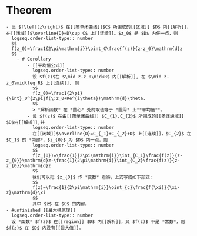 # Theorem
	- 设 $f\left(z\right)$ 在[[简单闭曲线]]$C$ 所围成的[[区域]] $D$ 内[[解析]]，在[[闭域]]$\overline{D}=D\cup C$ 上[[连续]]。$z_0$ 是 $D$ 内任一点，则
	  logseq.order-list-type:: number
	  $$
	  f(z_0)=\frac1{2\pi\mathrm{i}}\oint_C\frac{f(z)}{z-z_0}\mathrm{d}z
	  $$
		- # Corollary
			- [[平均值公式]]
			  logseq.order-list-type:: number
			  设 $f(z)$在 $\mid z-z_0\mid<R$ 内[[解析]], 在 $\mid z-z_0\mid\leq R$ 上[[连续]], 则
			  $$
			  f(z_0)=\frac1{2\pi}{\int}_0^{2\pi}f(\:z_0+Re^{i\theta})\mathrm{d}\theta.
			  $$
			  > *解析函数* 在 *圆心* 处的取值等于 *圆周* 上**平均值**。
			- 设 $f(z)$ 在由[[简单闭曲线]] $C_{1},C_{2}$ 所围成的[[多连通域]] $D$内[[解析]],并
			  logseq.order-list-type:: number
			- 在[[闭域]]$\overline{D}=C_{_1}+C_{_2}+D$ 上[[连续]]，$C_{2}$ 在 $C_1$ 的 *内部*，$z_{0}$ 为 $D$ 内一点，则
			  logseq.order-list-type:: number
			  $$
			  f(z_{0})=\frac{1}{2\pi\mathrm{i}}\int_{C_1}\frac{f(z)}{z-z_{0}}\mathrm{d}z-\frac{1}{2\pi\mathrm{i}}\int_{C_2}\frac{f(z)}{z-z_{0}}\mathrm{d}z
			  $$
			  我们可以把 $z_{0}$ 作 *变数* 看待，上式写成如下形式:
			  $$
			  f(z)=\frac{1}{2\pi\mathrm{i}}\oint_{c}\frac{f(\xi)}{\xi-z}\mathrm{d}\xi
			  $$
			  其中 $z$ 在 $C$ 的内部。
	- #unfinished [[最大模原理]]
	  logseq.order-list-type:: number
	  设 *函数* $f(z)$ 在[[region]] $D$ 内[[解析]]，又 $f(z)$ 不是 *常数*，则 $f(z)$ 在 $D$ 内没有[[最大值]]。